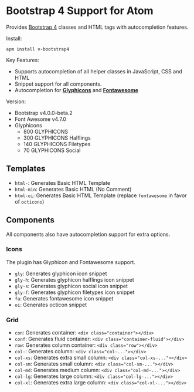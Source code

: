 # Bootstrap 4 Support for Atom

Provides [Bootstrap 4][1] classes and HTML tags with autocompletion features.

Install:
```ssh
apm install v-bootstrap4
```

Key Features:

  - Supports autocompletion of all helper classes in JavaScript, CSS and HTML
  - Snippet support for all components.
  - Autocompletion for **[Glyphicons][2]** and **[Fontawesome][3]**

Version:

  - Bootstrap v4.0.0-beta.2
  - Font Awesome v4.7.0
  - Glyphicons
    * 800 GLYPHICONS
    * 300 GLYPHICONS Halflings
    * 140 GLYPHICONS Filetypes
    * 70 GLYPHICONS Social

## Templates

  - `html-`: Generates Basic HTML Template
  - `html-min`: Generates Basic HTML (No Comment)
  - `html-oi`: Generates Basic HTML Template (replace `fontawesome` in favor of `octicons`)

## Components

All components also have autocompletion support for extra options.

### Icons

The plugin has Glyphicon and Fontawesome support.

  - `gly`: Generates glyphicon icon snippet
  - `gly-h`: Generates glyphicon halflings icon snippet
  - `gly-s`: Generates glyphicon social icon snippet
  - `gly-f`: Generates glyphicon filetypes icon snippet
  - `fa`: Generates fontawesome icon snippet
  - `oi`: Generates octicon snippet

### Grid

  * `con`: Generates container: `<div class="container"></div>`
  * `conf`: Generates fluid container: `<div class="container-fluid"></div>`
  * `row`: Generates column container: `<div class="row"></div>`
  * `col-`: Generates column: `<div class="col-..."></div>`
  * `col-xs`: Generates extra small column: `<div class="col-xs-..."></div>`
  * `col-sm`: Generates small column: `<div class="col-sm-..."></div>`
  * `col-md`: Generates medium column: `<div class="col-md-..."></div>`
  * `col-lg`: Generates large column: `<div class="col-lg-..."></div>`
  * `col-xl`: Generates extra large column: `<div class="col-xl-..."></div>`

[1]: http://v4-alpha.getbootstrap.com/
[2]: http://glyphicons.com/
[3]: https://fortawesome.github.io/Font-Awesome/